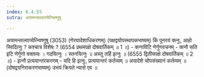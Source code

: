 ```yaml
---
index: 6.4.55
sutra: अयामन्ताल्वाय्येत्न्विष्णुषु

---
```

अयामन्ताल्वाय्येत्न्विष्णुषु (3053) (णेरयादेशाधिकरणम्) (पक्षद्वयोपस्थापकभाष्यम्) किं पुनरयं क्त्नुः, आहो स्विदित्नुः ? कश्चात्र विशेषः ? (6554 प्रथमपक्षे दोषवार्तिकम् ॥ 1 ॥) - क्त्नाविटि णेर्गुणवचनम् - क्त्नौ सति इटि णेर्गुणो वक्तव्यः । गदयित्नुः । स्तनयित्नुः ॥ अस्तु तर्हि इत्नुः ॥ (6555 द्वितीयपक्षे दोषवार्तिकम् ॥ 2 ॥) - इत्नौ प्रत्ययान्तरकरणम् - यदि हि इत्नुः, प्रत्ययान्तरं कर्तव्यम् ॥ अयादेशे चोपसंख्यानं कर्तव्यम् ॥ (दोषद्वयनिराकरणभाष्यम्) उभयं क्रियते न्यासे एव ॥